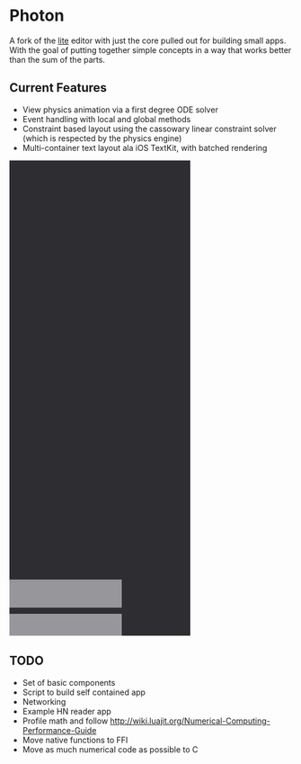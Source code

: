 # Photon
A fork of the [lite](https://github.com/rxi/lite) editor with just the core
pulled out for building small apps. With the goal of putting together simple concepts in a way that works better than the sum of the parts.

## Current Features
* View physics animation via a first degree ODE solver
* Event handling with local and global methods
* Constraint based layout using the cassowary linear constraint solver (which is respected by the physics engine)
* Multi-container text layout ala iOS TextKit, with batched rendering

![WIP](https://github.com/jmars/photon/raw/master/example.gif)

## TODO
* Set of basic components
* Script to build self contained app
* Networking
* Example HN reader app
* Profile math and follow http://wiki.luajit.org/Numerical-Computing-Performance-Guide
* Move native functions to FFI
* Move as much numerical code as possible to C